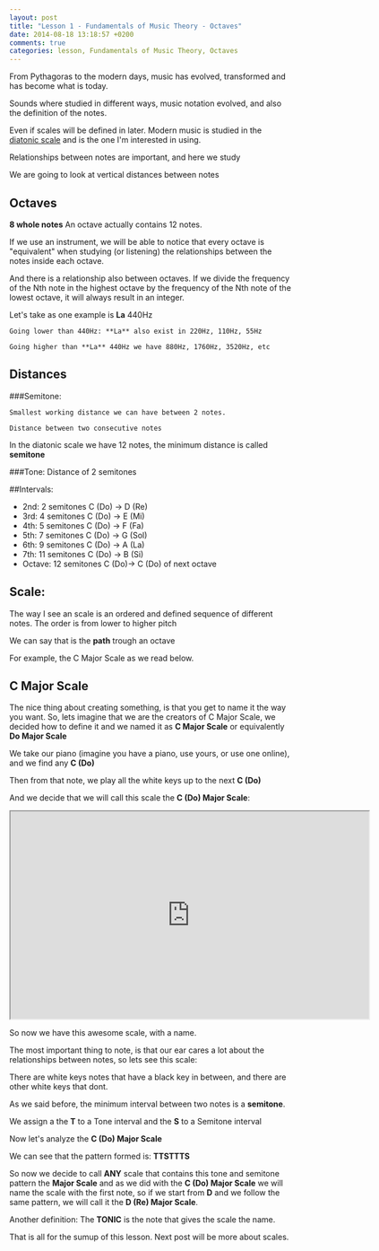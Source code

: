 ```yaml
---
layout: post
title: "Lesson 1 - Fundamentals of Music Theory - Octaves"
date: 2014-08-18 13:18:57 +0200
comments: true
categories: lesson, Fundamentals of Music Theory, Octaves
---
```


From Pythagoras to the modern days, music has evolved, transformed and has become what is today.

Sounds where studied in different ways, music notation evolved, and also the definition of the notes.

Even if scales will be defined in later. Modern music is  studied in the 
[diatonic scale](http://en.wikipedia.org/wiki/Diatonic_scale "Diatonic Scale") 
and is the one I'm interested in using.

Relationships between notes are important, and here we study 

We are going to look at vertical distances between notes

## Octaves

**8 whole notes**
An octave actually contains 12 notes.

If we use an instrument, we will be able to notice that every octave is "equivalent" when studying (or listening) the relationships between the notes inside each octave.

And there is a relationship also between octaves. If we divide the frequency of the Nth note in the highest octave by the frequency of the Nth note of the lowest octave, it will always result in an integer.

Let's take as one example is **La** 440Hz

    Going lower than 440Hz: **La** also exist in 220Hz, 110Hz, 55Hz
    
    Going higher than **La** 440Hz we have 880Hz, 1760Hz, 3520Hz, etc

## Distances

###Semitone:

    Smallest working distance we can have between 2 notes.
    
    Distance between two consecutive notes


In the diatonic scale we have 12 notes, the minimum distance is called **semitone**

###Tone:
    Distance  of 2 semitones
    
##Intervals:

 * 2nd: 2 semitones C (Do) -> D (Re)
 * 3rd: 4 semitones C (Do) -> E (Mi)
 * 4th: 5 semitones C (Do) -> F (Fa)
 * 5th: 7 semitones C (Do) -> G (Sol)
 * 6th: 9 semitones C (Do) -> A (La)
 * 7th: 11 semitones C (Do) ->  B (Si)
 * Octave: 12  semitones C (Do)-> C (Do) of next octave

<!--
TODO
### Exercise:
Name all the intervals
Write down all the intervals beggining from every note

TODO redo all 
  TODO Challenge:
  Game that generates intervals and I have to evaluate them!
-->


## Scale:

The way I see an scale is an ordered and defined sequence of different notes. 
The order is from lower to higher pitch

We can say that is the **path** trough an octave

For example, the C Major Scale as we read below.


## C Major Scale

The nice thing about creating something, is that you get to name it the way you want.
So, lets imagine that we are the creators of C Major Scale, we decided how to define it and we named it as **C Major Scale** or equivalently **Do Major Scale**

We take our piano (imagine you have a piano, use yours, or use one online), and we find any  **C (Do)**

Then from that note, we play all the white keys up to the next **C (Do)**

And we decide that we will call this scale the **C (Do) Major Scale**:

<iframe src="http://musicpaste.com/musicapp/embed_score/Efdag29mKzak8aSTW7nstn/" width="640px" height="370px">
  <p>Your browser does not support iframes.</p>
</iframe>

So now we have this awesome scale, with a name.

The most important thing to note, is that our ear cares a lot about the relationships between notes, so lets see this scale:

There are white keys notes that have a black key in between, and there are other white keys that dont.

As we said before, the minimum interval between two notes is a **semitone**. 

We assign a the **T** to a Tone interval and the **S** to a Semitone interval

Now let's analyze the  **C (Do) Major Scale**

We can see that the pattern formed is: **TTSTTTS**

So now we decide to call **ANY** scale that contains this tone and semitone pattern the **Major Scale** and as we did with the  **C (Do) Major Scale** we will name the scale with the first note, so if we start from **D** and we follow the same pattern, we will call it the  **D (Re) Major Scale**.

Another definition: The **TONIC** is the note that gives the scale the name.


That is all for the sumup of this lesson. Next post will be more about scales.
